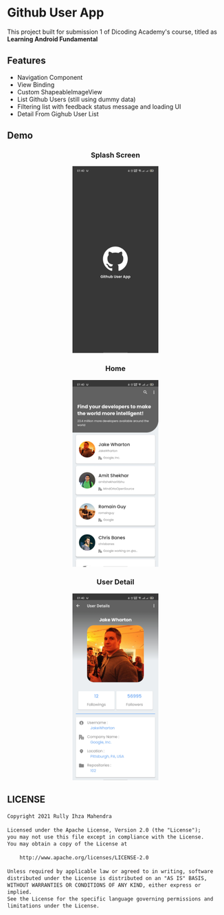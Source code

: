 # Github User App

This project built for submission 1 of Dicoding Academy's course, titled as **Learning Android Fundamental**

## Features

- Navigation Component
- View Binding
- Custom ShapeableImageView
- List Github Users (still using dummy data)
- Filtering list with feedback status message and loading UI
- Detail From Gighub User List

## Demo

<h3 align="center">
  Splash Screen
</h3>
<p align="center">
    <img src="assets/splash_screen.jpg"
        alt="Splash Screen"
        width="200" />
</p>

<h3 align="center">
  Home
</h3>
<p align="center">
    <img src="assets/home_preview.jpg"
        alt="Home Screen"
        width="200" />
</p>

<h3 align="center">
  User Detail
</h3>
<p align="center">
    <img src="assets/user_detail_preview.jpg"
        alt="User Detail Screen"
        width="200" />
</p>


## LICENSE

```
Copyright 2021 Rully Ihza Mahendra

Licensed under the Apache License, Version 2.0 (the "License");
you may not use this file except in compliance with the License.
You may obtain a copy of the License at

    http://www.apache.org/licenses/LICENSE-2.0

Unless required by applicable law or agreed to in writing, software
distributed under the License is distributed on an "AS IS" BASIS,
WITHOUT WARRANTIES OR CONDITIONS OF ANY KIND, either express or implied.
See the License for the specific language governing permissions and
limitations under the License.
```